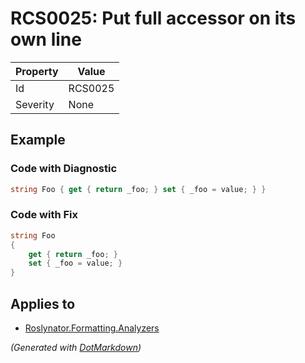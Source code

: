 # RCS0025: Put full accessor on its own line

| Property | Value   |
| -------- | ------- |
| Id       | RCS0025 |
| Severity | None    |

## Example

### Code with Diagnostic

```csharp
string Foo { get { return _foo; } set { _foo = value; } }
```

### Code with Fix

```csharp
string Foo
{
    get { return _foo; }
    set { _foo = value; }
}
```

## Applies to

* [Roslynator.Formatting.Analyzers](https://www.nuget.org/packages/Roslynator.Formatting.Analyzers)


*\(Generated with [DotMarkdown](http://github.com/JosefPihrt/DotMarkdown)\)*